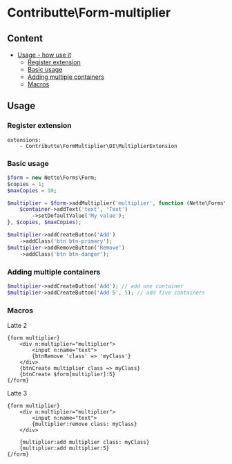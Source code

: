 # Contributte\Form-multiplier

## Content

- [Usage - how use it](#usage)
	- [Register extension](#register-extension)
	- [Basic usage](#basic-usage)
	- [Adding multiple containers](#adding-multiple-containers)
	- [Macros](#macros)

## Usage

### Register extension

```neon
extensions:
	- Contributte\FormMultiplier\DI\MultiplierExtension
```

### Basic usage

```php
$form = new Nette\Forms\Form;
$copies = 1;
$maxCopies = 10;

$multiplier = $form->addMultiplier('multiplier', function (Nette\Forms\Container $container, Nette\Forms\Form $form) {
	$container->addText('text', 'Text')
		->setDefaultValue('My value');
}, $copies, $maxCopies);

$multiplier->addCreateButton('Add')
	->addClass('btn btn-primary');
$multiplier->addRemoveButton('Remove')
	->addClass('btn btn-danger');
```

### Adding multiple containers

```php
$multiplier->addCreateButton('Add'); // add one container
$multiplier->addCreateButton('Add 5', 5); // add five containers
```

### Macros

Latte 2

```latte
{form multiplier}
    <div n:multiplier="multiplier">
        <input n:name="text">
        {btnRemove 'class' => 'myClass'}
    </div>
    {btnCreate multiplier class => myClass}
    {btnCreate $form[multiplier]:5}
{/form}
```

Latte 3

```latte
{form multiplier}
    <div n:multiplier="multiplier">
        <input n:name="text">
        {multiplier:remove class: myClass}
    </div>

    {multiplier:add multiplier class: myClass}
    {multiplier:add multiplier:5}
{/form}
```

